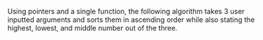 Using pointers and a single function, the following algorithm takes 3 user inputted arguments and sorts them in ascending order while also stating the highest, lowest, and middle number out of the three.